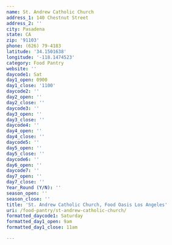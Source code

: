 ```yaml
---
name: St. Andrew Catholic Church
address_1: 140 Chestnut Street
address_2: ''
city: Pasadena
state: CA
zip: '91103'
phone: (626) 79-4183
latitude: '34.1501638'
longitude: '-118.1474523'
category: Food Pantry
website: ''
daycode1: Sat
day1_open: 0900
day1_close: '1100'
daycode2: ''
day2_open: ''
day2_close: ''
daycode3: ''
day3_open: ''
day3_close: ''
daycode4: ''
day4_open: ''
day4_close: ''
daycode5: ''
day5_open: ''
day5_close: ''
daycode6: ''
day6_open: ''
daycode7: ''
day7_open: ''
day7_close: ''
Year_Round (Y/N): ''
season_open: ''
season_close: ''
title: 'St. Andrew Catholic Church, Food Oasis Los Angeles'
uri: /food-pantry/st-andrew-catholic-church/
formatted_daycode1: Saturday
formatted_day1_open: 9am
formatted_day1_close: 11am

---
```

